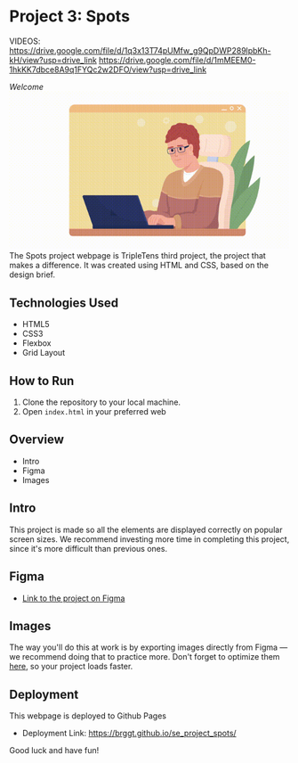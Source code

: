 # Project 3: Spots

VIDEOS:
https://drive.google.com/file/d/1q3x13T74pUMfw_g9QpDWP289lpbKh-kH/view?usp=drive_link
https://drive.google.com/file/d/1mMEEM0-1hkKK7dbce8A9q1FYQc2w2DFO/view?usp=drive_link

_Welcome_
![coding specialist](image.png)
The Spots project webpage is TripleTens third project, the project that makes a difference. It was created using HTML and CSS, based on the design brief.

## Technologies Used

- HTML5
- CSS3
- Flexbox
- Grid Layout

## How to Run

1. Clone the repository to your local machine.
2. Open `index.html` in your preferred web

## Overview

- Intro
- Figma
- Images

## Intro

This project is made so all the elements are displayed correctly on popular screen sizes. We recommend investing more time in completing this project, since it's more difficult than previous ones.

## Figma

- [Link to the project on Figma](https://www.figma.com/file/BBNm2bC3lj8QQMHlnqRsga/Sprint-3-Project-%E2%80%94-Spots?type=design&node-id=2%3A60&mode=design&t=afgNFybdorZO6cQo-1)

## Images

The way you'll do this at work is by exporting images directly from Figma — we recommend doing that to practice more. Don't forget to optimize them [here](https://tinypng.com/), so your project loads faster.

## Deployment

This webpage is deployed to Github Pages

- Deployment Link:
  https://brggt.github.io/se_project_spots/

Good luck and have fun!
